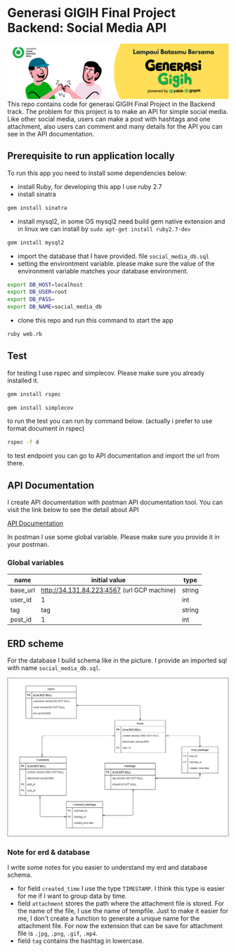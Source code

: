 # Generasi GIGIH Final Project Backend: Social Media API

![](https://github.com/nardiyansah/Generasi-GIGIH-Final-Project/blob/main/generasi%20gigih.png)
This repo contains code for generasi GIGIH Final Project in the Backend track. The problem for this project is to make an API for simple social media. Like other social media, users can make a post with hashtags and one attachment, also users can comment and many details for the API you can see in the API documentation.

## Prerequisite to run application locally

To run this app you need to install some dependencies below:
* install Ruby, for developing this app I use ruby 2.7
* install sinatra
```sh
gem install sinatra
```
* install mysql2, in some OS mysql2 need build gem native extension and in linux we can install by `sudo apt-get install ruby2.7-dev`
```sh
gem install mysql2
```
* import the database that I have provided. file `social_media_db.sql`
* setting the environtment variable. please make sure the value of the environment variable matches your database environment.
```sh
export DB_HOST=localhost
export DB_USER=root
export DB_PASS=
export DB_NAME=social_media_db
```
* clone this repo and run this command to start the app
```sh
ruby web.rb
```

## Test

for testing I use rspec and simplecov. Please make sure you already installed it.
```sh
gem install rspec
```
```sh
gem install simplecov
```
to run the test you can run by command below. (actually i prefer to use format document in rspec)
```sh
rspec -f d
```
to test endpoint you can go to API documentation and import the url from there.

## API Documentation

I create API documentation with postman API documentation tool. You can visit the link below to see the detail about API

[API Documentation](https://documenter.getpostman.com/view/12017937/Tzz7QdnQ)

In postman I use some global variable. Please make sure you provide it in your postman.

### Global variables

name | initial value | type
---- | ------------- | ----
base_url | http://34.131.84.223:4567 (url GCP machine) | string
user_id | 1 | int
tag | tag | string
post_id | 1 | int

## ERD scheme

For the database I build schema like in the picture. I provide an imported sql with name `social_media_db.sql`.

![](https://github.com/nardiyansah/Generasi-GIGIH-Final-Project/blob/main/social%20media.png)

### Note for erd & database

I write some notes for you easier to understand my erd and database schema.
* for field `created_time` I use the type `TIMESTAMP`. I think this type is easier for me if I want to group data by time.
* field `attachment` stores the path where the attachment file is stored. For the name of the file, I use the name of tempfile. Just to make it easier for me, I don't create a function to generate a unique name for the attachment file. For now the extension that can be save for attachment file is `.jpg`, `.png`, `.gif`, `.mp4`.
* field `tag` contains the hashtag in lowercase.
